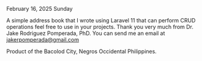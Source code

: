 February 16, 2025 Sunday

A simple address book that I wrote using Laravel 11 that can perform CRUD operations feel free to use in your projects. 
Thank you very much from Dr. Jake Rodriguez Pomperada, PhD.
You can send me an email at jakerpomperada@gmail.com

Product of the Bacolod City, Negros Occidental Philippines.
